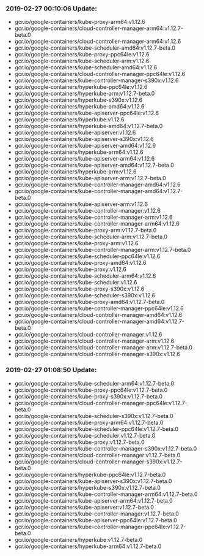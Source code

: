 ### 2019-02-27 00:10:06 Update:

- gcr.io/google-containers/kube-proxy-arm64:v1.12.6
- gcr.io/google-containers/cloud-controller-manager-arm64:v1.12.7-beta.0
- gcr.io/google-containers/cloud-controller-manager-arm64:v1.12.6
- gcr.io/google-containers/kube-scheduler-amd64:v1.12.7-beta.0
- gcr.io/google-containers/kube-proxy-ppc64le:v1.12.6
- gcr.io/google-containers/kube-scheduler-arm:v1.12.6
- gcr.io/google-containers/kube-scheduler-amd64:v1.12.6
- gcr.io/google-containers/cloud-controller-manager-ppc64le:v1.12.6
- gcr.io/google-containers/kube-controller-manager-s390x:v1.12.6
- gcr.io/google-containers/hyperkube-ppc64le:v1.12.6
- gcr.io/google-containers/hyperkube-arm:v1.12.7-beta.0
- gcr.io/google-containers/hyperkube-s390x:v1.12.6
- gcr.io/google-containers/hyperkube-amd64:v1.12.6
- gcr.io/google-containers/kube-apiserver-ppc64le:v1.12.6
- gcr.io/google-containers/hyperkube:v1.12.6
- gcr.io/google-containers/hyperkube-amd64:v1.12.7-beta.0
- gcr.io/google-containers/kube-apiserver:v1.12.6
- gcr.io/google-containers/kube-apiserver-s390x:v1.12.6
- gcr.io/google-containers/kube-apiserver-amd64:v1.12.6
- gcr.io/google-containers/hyperkube-arm64:v1.12.6
- gcr.io/google-containers/kube-apiserver-arm64:v1.12.6
- gcr.io/google-containers/kube-apiserver-amd64:v1.12.7-beta.0
- gcr.io/google-containers/hyperkube-arm:v1.12.6
- gcr.io/google-containers/kube-apiserver-arm:v1.12.7-beta.0
- gcr.io/google-containers/kube-controller-manager-amd64:v1.12.6
- gcr.io/google-containers/kube-controller-manager-amd64:v1.12.7-beta.0
- gcr.io/google-containers/kube-apiserver-arm:v1.12.6
- gcr.io/google-containers/kube-controller-manager:v1.12.6
- gcr.io/google-containers/kube-controller-manager-arm:v1.12.6
- gcr.io/google-containers/kube-controller-manager-arm64:v1.12.6
- gcr.io/google-containers/kube-proxy-arm:v1.12.7-beta.0
- gcr.io/google-containers/kube-scheduler-arm:v1.12.7-beta.0
- gcr.io/google-containers/kube-proxy-arm:v1.12.6
- gcr.io/google-containers/kube-controller-manager-arm:v1.12.7-beta.0
- gcr.io/google-containers/kube-scheduler-ppc64le:v1.12.6
- gcr.io/google-containers/kube-proxy-amd64:v1.12.6
- gcr.io/google-containers/kube-proxy:v1.12.6
- gcr.io/google-containers/kube-scheduler-arm64:v1.12.6
- gcr.io/google-containers/kube-scheduler:v1.12.6
- gcr.io/google-containers/kube-proxy-s390x:v1.12.6
- gcr.io/google-containers/kube-scheduler-s390x:v1.12.6
- gcr.io/google-containers/kube-proxy-amd64:v1.12.7-beta.0
- gcr.io/google-containers/kube-controller-manager-ppc64le:v1.12.6
- gcr.io/google-containers/cloud-controller-manager-amd64:v1.12.6
- gcr.io/google-containers/cloud-controller-manager-amd64:v1.12.7-beta.0
- gcr.io/google-containers/cloud-controller-manager:v1.12.6
- gcr.io/google-containers/cloud-controller-manager-arm:v1.12.6
- gcr.io/google-containers/cloud-controller-manager-arm:v1.12.7-beta.0
- gcr.io/google-containers/cloud-controller-manager-s390x:v1.12.6
### 2019-02-27 01:08:50 Update:

- gcr.io/google-containers/kube-scheduler-arm64:v1.12.7-beta.0
- gcr.io/google-containers/kube-proxy-ppc64le:v1.12.7-beta.0
- gcr.io/google-containers/kube-proxy-s390x:v1.12.7-beta.0
- gcr.io/google-containers/cloud-controller-manager-ppc64le:v1.12.7-beta.0
- gcr.io/google-containers/kube-scheduler-s390x:v1.12.7-beta.0
- gcr.io/google-containers/kube-proxy-arm64:v1.12.7-beta.0
- gcr.io/google-containers/kube-scheduler-ppc64le:v1.12.7-beta.0
- gcr.io/google-containers/kube-scheduler:v1.12.7-beta.0
- gcr.io/google-containers/kube-proxy:v1.12.7-beta.0
- gcr.io/google-containers/kube-controller-manager-s390x:v1.12.7-beta.0
- gcr.io/google-containers/cloud-controller-manager:v1.12.7-beta.0
- gcr.io/google-containers/cloud-controller-manager-s390x:v1.12.7-beta.0
- gcr.io/google-containers/hyperkube-ppc64le:v1.12.7-beta.0
- gcr.io/google-containers/kube-apiserver-s390x:v1.12.7-beta.0
- gcr.io/google-containers/hyperkube-s390x:v1.12.7-beta.0
- gcr.io/google-containers/kube-controller-manager-arm64:v1.12.7-beta.0
- gcr.io/google-containers/kube-apiserver-arm64:v1.12.7-beta.0
- gcr.io/google-containers/kube-apiserver:v1.12.7-beta.0
- gcr.io/google-containers/kube-controller-manager:v1.12.7-beta.0
- gcr.io/google-containers/kube-apiserver-ppc64le:v1.12.7-beta.0
- gcr.io/google-containers/kube-controller-manager-ppc64le:v1.12.7-beta.0
- gcr.io/google-containers/hyperkube:v1.12.7-beta.0
- gcr.io/google-containers/hyperkube-arm64:v1.12.7-beta.0
